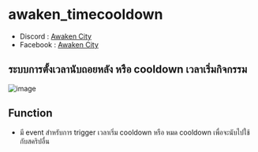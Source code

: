 # awaken_timecooldown
- Discord : [Awaken City](discord.gg/3kVvpJMEv3)
- Facebook : [Awaken City](https://www.facebook.com/Awakencityy)


## ระบบการตั้งเวลานับถอยหลัง หรือ cooldown เวลาเริ่มกิจกรรม
![image](https://github.com/DOUBLEU07/awaken_timecooldown/assets/114501385/3366b817-95db-445d-92f4-0ccd95326d75)

## Function
- มี event สำหรับการ trigger เวลาเริ่ม cooldown หรือ หมด cooldown เพื่อจะนับไปใช้กับสคริปอื่น
